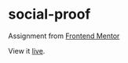 # social-proof
 Assignment from [Frontend Mentor](https://www.frontendmentor.io/)
 
 View it [live](https://tapzx2.github.io/social-proof/).
